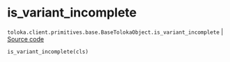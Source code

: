 # is_variant_incomplete
`toloka.client.primitives.base.BaseTolokaObject.is_variant_incomplete` | [Source code](https://github.com/Toloka/toloka-kit/blob/v1.0.2/src/client/primitives/base.py#L207)

```python
is_variant_incomplete(cls)
```


